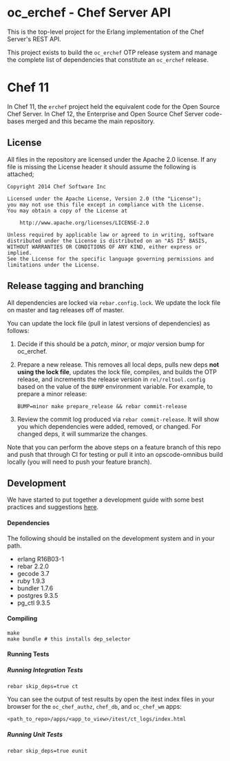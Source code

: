 oc_erchef - Chef Server API
===========================


This is the top-level project for the Erlang implementation of the
Chef Server's REST API.

This project exists to build the `oc_erchef` OTP release system and
manage the complete list of dependencies that constitute an
`oc_erchef` release.

# Chef 11

In Chef 11, the `erchef` project held the equivalent code for the Open
Source Chef Server. In Chef 12, the Enterprise and Open Source Chef
Server code-bases merged and this became the main repository.

## License

All files in the repository are licensed under the Apache 2.0 license. If any
file is missing the License header it should assume the following is attached;

```
Copyright 2014 Chef Software Inc

Licensed under the Apache License, Version 2.0 (the "License");
you may not use this file except in compliance with the License.
You may obtain a copy of the License at

    http://www.apache.org/licenses/LICENSE-2.0

Unless required by applicable law or agreed to in writing, software
distributed under the License is distributed on an "AS IS" BASIS,
WITHOUT WARRANTIES OR CONDITIONS OF ANY KIND, either express or implied.
See the License for the specific language governing permissions and
limitations under the License.
```

Release tagging and branching
-----------------------------

All dependencies are locked via `rebar.config.lock`. We update the
lock file on master and tag releases off of master.

You can update the lock file (pull in latest versions of dependencies)
as follows:

1. Decide if this should be a _patch_, _minor_, or _major_ version
   bump for oc_erchef.

2. Prepare a new release. This removes all local deps, pulls new deps
   **not using the lock file**, updates the lock file, compiles, and
   builds the OTP release, and increments the release version in
   `rel/reltool.config` based on the value of the `BUMP` environment
   variable. For example, to prepare a minor release:
   ```
   BUMP=minor make prepare_release && rebar commit-release
   ```
3. Review the commit log produced via `rebar commit-release`. It will
   show you which dependencies were added, removed, or changed. For
   changed deps, it will summarize the changes.

Note that you can perform the above steps on a feature branch of this
repo and push that through CI for testing or pull it into an
opscode-omnibus build locally (you will need to push your feature
branch).

Development
-----------

We have started to put together a development guide with some best practices and suggestions [here](https://github.com/chef/oc_erchef/blob/master/DEVELOPMENT_GUIDE.md).

#### Dependencies

The following should be installed on the development system and in your path.

+ erlang   R16B03-1
+ rebar    2.2.0
+ gecode   3.7
+ ruby     1.9.3
+ bundler  1.7.6
+ postgres 9.3.5
+ pg_ctl   9.3.5

#### Compiling

```
make
make bundle # this installs dep_selector
```

#### Running Tests

##### Running Integration Tests

`rebar skip_deps=true ct`

You can see the output of test results by open the itest index files in your browser for the `oc_chef_authz`, `chef_db`, and `oc_chef_wm` apps:

`<path_to_repo>/apps/<app_to_view>/itest/ct_logs/index.html`

##### Running Unit Tests

`rebar skip_deps=true eunit`
